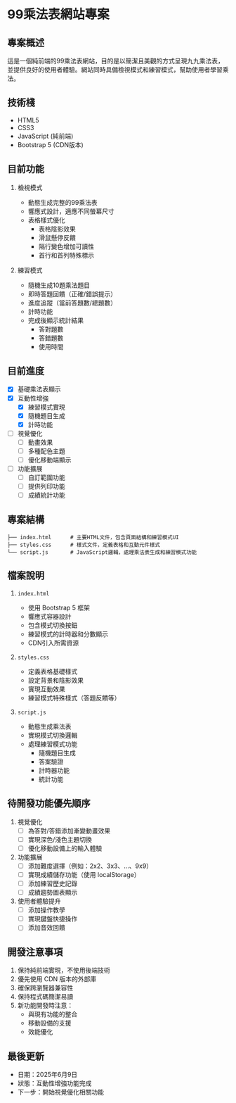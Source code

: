 # 99乘法表網站專案

## 專案概述
這是一個純前端的99乘法表網站，目的是以簡潔且美觀的方式呈現九九乘法表，並提供良好的使用者體驗。網站同時具備檢視模式和練習模式，幫助使用者學習乘法。

## 技術棧
- HTML5
- CSS3
- JavaScript (純前端)
- Bootstrap 5 (CDN版本)

## 目前功能
1. 檢視模式
   - 動態生成完整的99乘法表
   - 響應式設計，適應不同螢幕尺寸
   - 表格樣式優化
     - 表格陰影效果
     - 滑鼠懸停反饋
     - 隔行變色增加可讀性
     - 首行和首列特殊標示

2. 練習模式
   - 隨機生成10題乘法題目
   - 即時答題回饋（正確/錯誤提示）
   - 進度追蹤（當前答題數/總題數）
   - 計時功能
   - 完成後顯示統計結果
     - 答對題數
     - 答錯題數
     - 使用時間

## 目前進度
- [x] 基礎乘法表顯示
- [x] 互動性增強
  - [x] 練習模式實現
  - [x] 隨機題目生成
  - [x] 計時功能
- [ ] 視覺優化
  - [ ] 動畫效果
  - [ ] 多種配色主題
  - [ ] 優化移動端顯示
- [ ] 功能擴展
  - [ ] 自訂範圍功能
  - [ ] 提供列印功能
  - [ ] 成績統計功能

## 專案結構
```
├── index.html      # 主要HTML文件，包含頁面結構和練習模式UI
├── styles.css      # 樣式文件，定義表格和互動元件樣式
└── script.js       # JavaScript邏輯，處理乘法表生成和練習模式功能
```

## 檔案說明
1. `index.html`
   - 使用 Bootstrap 5 框架
   - 響應式容器設計
   - 包含模式切換按鈕
   - 練習模式的計時器和分數顯示
   - CDN引入所需資源

2. `styles.css`
   - 定義表格基礎樣式
   - 設定背景和陰影效果
   - 實現互動效果
   - 練習模式特殊樣式（答題反饋等）

3. `script.js`
   - 動態生成乘法表
   - 實現模式切換邏輯
   - 處理練習模式功能
     - 隨機題目生成
     - 答案驗證
     - 計時器功能
     - 統計功能

## 待開發功能優先順序
1. 視覺優化
   - [ ] 為答對/答錯添加漸變動畫效果
   - [ ] 實現深色/淺色主題切換
   - [ ] 優化移動設備上的輸入體驗

2. 功能擴展
   - [ ] 添加難度選擇（例如：2x2、3x3、...、9x9）
   - [ ] 實現成績儲存功能（使用 localStorage）
   - [ ] 添加練習歷史記錄
   - [ ] 成績趨勢圖表顯示

3. 使用者體驗提升
   - [ ] 添加操作教學
   - [ ] 實現鍵盤快捷操作
   - [ ] 添加音效回饋

## 開發注意事項
1. 保持純前端實現，不使用後端技術
2. 優先使用 CDN 版本的外部庫
3. 確保跨瀏覽器兼容性
4. 保持程式碼簡潔易讀
5. 新功能開發時注意：
   - 與現有功能的整合
   - 移動設備的支援
   - 效能優化

## 最後更新
- 日期：2025年6月9日
- 狀態：互動性增強功能完成
- 下一步：開始視覺優化相關功能
